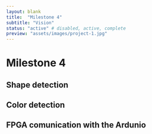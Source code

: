 ```yaml
---
layout: blank
title:  "Milestone 4"
subtitle: "Vision"
status: "active" # disabled, active, complete
preview: "assets/images/project-1.jpg"
---
```


# Milestone 4

## Shape detection

## Color detection

## FPGA comunication with the Ardunio